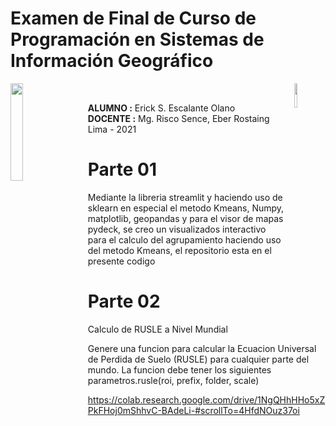 # Examen de Final de Curso de Programación en Sistemas de Información Geográfico

<img align="left" style="padding-right:20px;" src="https://web2.unfv.edu.pe/Sitio/images/logo_unfv.png" width=20% />
<img align="right" style="padding-left:10px;" src="https://user-images.githubusercontent.com/16768318/73986811-764c6080-4936-11ea-9653-a3eacc47caed.png" width=10% />
<br>

**ALUMNO :** 
Erick S. Escalante Olano<br>
**DOCENTE :** Mg. Risco Sence, Eber Rostaing
Lima - 2021 

# Parte 01

Mediante la libreria streamlit y haciendo uso de sklearn en especial el metodo Kmeans, Numpy, matplotlib, geopandas y para el visor de mapas pydeck, se creo un visualizados interactivo para el calculo del agrupamiento haciendo uso del metodo Kmeans, el repositorio esta en el presente codigo


# Parte 02

Calculo de RUSLE a Nivel Mundial

Genere una funcion para calcular la Ecuacion Universal de Perdida de Suelo (RUSLE) para cualquier parte del mundo. La funcion debe tener los siguientes parametros.rusle(roi, prefix, folder, scale)

https://colab.research.google.com/drive/1NgQHhHHo5xZPkFHoj0mShhvC-BAdeLi-#scrollTo=4HfdNOuz37oi
